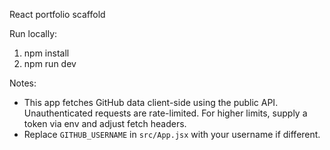 React portfolio scaffold

Run locally:

1. npm install
2. npm run dev

Notes:
- This app fetches GitHub data client-side using the public API. Unauthenticated requests are rate-limited. For higher limits, supply a token via env and adjust fetch headers.
- Replace `GITHUB_USERNAME` in `src/App.jsx` with your username if different.
